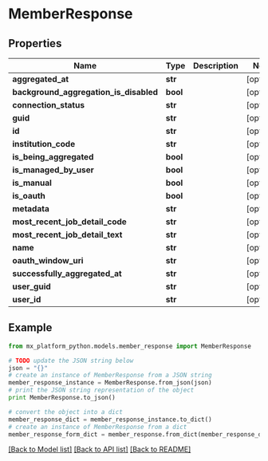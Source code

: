 # MemberResponse


## Properties
Name | Type | Description | Notes
------------ | ------------- | ------------- | -------------
**aggregated_at** | **str** |  | [optional] 
**background_aggregation_is_disabled** | **bool** |  | [optional] 
**connection_status** | **str** |  | [optional] 
**guid** | **str** |  | [optional] 
**id** | **str** |  | [optional] 
**institution_code** | **str** |  | [optional] 
**is_being_aggregated** | **bool** |  | [optional] 
**is_managed_by_user** | **bool** |  | [optional] 
**is_manual** | **bool** |  | [optional] 
**is_oauth** | **bool** |  | [optional] 
**metadata** | **str** |  | [optional] 
**most_recent_job_detail_code** | **str** |  | [optional] 
**most_recent_job_detail_text** | **str** |  | [optional] 
**name** | **str** |  | [optional] 
**oauth_window_uri** | **str** |  | [optional] 
**successfully_aggregated_at** | **str** |  | [optional] 
**user_guid** | **str** |  | [optional] 
**user_id** | **str** |  | [optional] 

## Example

```python
from mx_platform_python.models.member_response import MemberResponse

# TODO update the JSON string below
json = "{}"
# create an instance of MemberResponse from a JSON string
member_response_instance = MemberResponse.from_json(json)
# print the JSON string representation of the object
print MemberResponse.to_json()

# convert the object into a dict
member_response_dict = member_response_instance.to_dict()
# create an instance of MemberResponse from a dict
member_response_form_dict = member_response.from_dict(member_response_dict)
```
[[Back to Model list]](../README.md#documentation-for-models) [[Back to API list]](../README.md#documentation-for-api-endpoints) [[Back to README]](../README.md)


